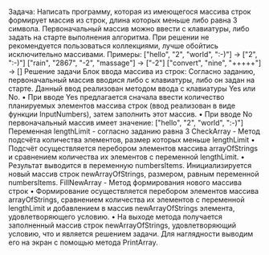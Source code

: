 Задача: Написать программу, которая из имеющегося массива строк формирует массив из строк, длина которых меньше либо равна 3 символа. Первоначальный массив можно ввести с клавиатуры, либо задать на старте выполнения алгоритма. При решении не рекомендуется пользоваться коллекциями, лучше обойтись исключительно массивами.
Примеры:
["hello", "2", "world", ":-)"] -> ["2", ":-)"]
["rain", "2867", "-2", "massage"] -> ["-2"]
["convert", "nine", "+++++"] -> []
Решение задачи
Блок ввода массива из строк:
Согласно заданию, первоначальный массив вводися либо с клавиатуры, либо он задан на старте. Данный ввод реализован методом ввода с клавиатуры Yes или No.
•	При вводе Yes предлагается сначала ввести количество планируемых элементов массива строк (ввод реализован в виде функции InputNumbers), затем заполнить этот массив.
•	При вводе No первоначальный массив имеет значение: ["hello", "2", "world", ":-)"]
Переменная lengthLimit - согласно заданию равна 3
CheckArray - Метод подсчёта количества элементов, размер которых меньше lengthLimit
•	Подсчёт осуществляется перебором элементов массива arrayOfStrings и сравнением количества их элементов с переменной lengthLimit.
•	Результат выводится в переменную numbersItems.
Инициализируется новый массив строк newArrayOfStrings, размером, равным переменной numbersItems.
FillNewArray - Метод формирования нового массива строк
•	Формирование осуществляется перебором элементов массива arrayOfStrings, сравнением количества их элементов с переменной lengthLimit и добавлением в массив newArrayOfStrings элемента, удовлетворяющего условию.
•	На выходе метода получается заполненный массив строк newArrayOfStrings, удовлетворяющий условию, что и является решением задачи.
Для наглядности выводим его на экран с помощью метода PrintArray.
